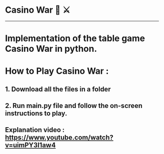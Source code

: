 # Casino War 🎰 ⚔️
***
# Implementation of the table game Casino War in python.

# How to Play Casino War :
## 1. Download all the files in a folder
## 2. Run main.py file and follow the on-screen instructions to play.

## Explanation video : https://www.youtube.com/watch?v=uimPY3I1aw4
